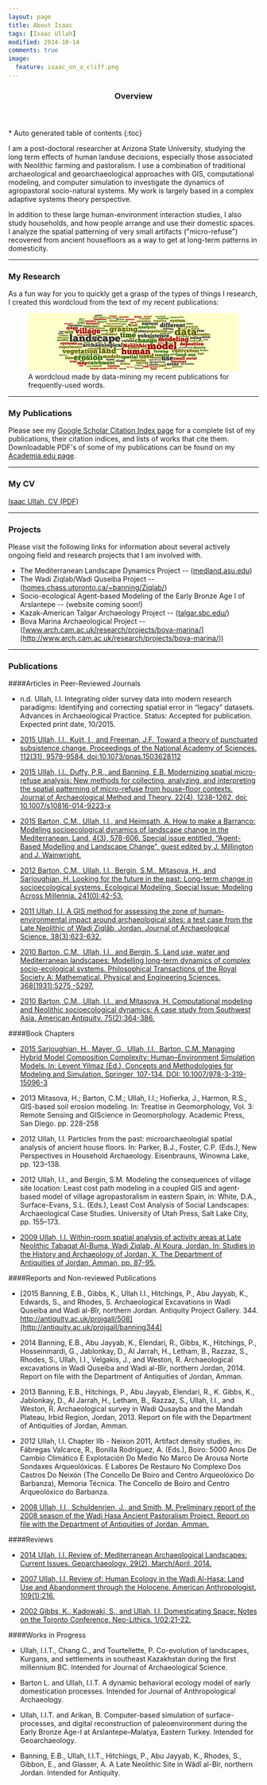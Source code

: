 ```yaml
---
layout: page
title: About Isaac
tags: [Isaac Ullah]
modified: 2014-10-14
comments: true
image:
  feature: isaac_on_a_cliff.png
---
```


<section id="table-of-contents" class="toc">
  <header>
    <h3>Overview</h3>
  </header>
<div id="drawer" markdown="1">
*  Auto generated table of contents
{:toc}
</div>
</section><!-- /#table-of-contents -->

I am a post-doctoral researcher at Arizona State University, studying the long term effects of human landuse decisions, especially those associated with Neolithic farming and pastoralism. I use a combination of traditional archaeological and geoarchaeological approaches with GIS, computational modeling, and computer simulation to investigate the dynamics of agropastoral socio-natural systems. My work is largely based in a complex adaptive systems theory perspective.

In addition to these large human-environment interaction studies, I also study households, and how people arrange and use their domestic spaces. I analyze the spatial patterning of very small artifacts ("micro-refuse") recovered from ancient housefloors as a way to get at long-term patterns in domesticity.

* * *

### My Research

As a fun way for you to quickly get a grasp of the types of things I research, I created this wordcloud from the text of my recent publications:
<figure>
	<img src="/images/total_wordcloud.png" alt="A wordcloud of terms from Isaac's recent publications">
	<figcaption> A wordcloud made by data-mining my recent publications for frequently-used words.</figcaption>
</figure>

* * *

### My Publications

Please see my [Google Scholar Citation Index page](http://scholar.google.com/citations?hl=en&user=Rrg5NlUAAAAJ) for a complete list of my publications, their citation indices, and lists of works that cite them.
Downloadable PDF's of some of my publications can be found on my [Academia.edu page](https://asu.academia.edu/IsaacUllah).

* * *

### My CV

[Isaac Ullah, CV (PDF)](/pdf/Isaac_Ullah_CV.pdf)

* * *

### Projects
Please visit the following links for information about several actively ongoing field and research projects that I am involved with.

* The Mediterranean Landscape Dynamics Project -- ([medland.asu.edu](http://medland.asu.edu))
* The Wadi Ziqlab/Wadi Quseiba Project -- ([homes.chass.utoronto.ca/~banning/Ziqlab/](http://homes.chass.utoronto.ca/%7Ebanning/Ziqlab/))
* Socio-ecological Agent-based Modeling of the Early Bronze Age I of Arslantepe -- (website coming soon!)
* Kazak-American Talgar Archaeology Project -- ([talgar.sbc.edu/](http://talgar.sbc.edu/))
* Bova Marina Archaeological Project -- ([www.arch.cam.ac.uk/research/projects/bova-marina/](http://www.arch.cam.ac.uk/research/projects/bova-marina/))

* * *

### Publications

####Articles in Peer-Reviewed Journals

* n.d.	Ullah, I.I. Integrating older survey data into modern research paradigms: Identifying and correcting spatial error in “legacy” datasets. Advances in Archaeological Practice. Status: Accepted for publication. Expected print date, 10/2015.

* [2015	Ullah, I.I., Kuijt, I., and Freeman, J.F. Toward a theory of punctuated subsistence change. Proceedings of the National Academy of Sciences. 112(31), 9579-9584. doi:10.1073/pnas.1503628112](http://www.pnas.org/content/112/31/9579.abstract)

* [2015	Ullah, I.I., Duffy, P.R., and Banning, E.B. Modernizing spatial micro-refuse analysis: New methods for collecting, analyzing, and interpreting the spatial patterning of micro-refuse from house-floor contexts. Journal of Archaeological Method and Theory. 22(4), 1238-1262. doi: 10.1007/s10816-014-9223-x](http://link.springer.com/article/10.1007/s10816-014-9223-x)

* [2015		Barton, C.M., Ullah, I.I., and Heimsath, A. How to make a Barranco: Modeling socioecological dynamics of landscape change in the Mediterranean. Land, 4(3), 578-606. Special issue entitled, “Agent-Based Modelling and Landscape Change”, guest edited by J. Millington and J. Wainwright.](http://www.mdpi.com/2073-445X/4/3/578/htm)

* [2012 	Barton, C.M., Ullah, I.I., Bergin, S.M., Mitasova, H., and Sarjoughian, H. Looking for the future in the past: Long-term change in socioecological systems. Ecological Modeling, Special Issue: Modeling Across Millennia. 241(0):42-53.](http://www.sciencedirect.com/science/article/pii/S0304380012000786)

* [2011 	Ullah, I.I. A GIS method for assessing the zone of human-environmental impact around archaeological sites: a test case from the Late Neolithic of Wadi Ziqlâb, Jordan. Journal of Archaeological Science. 38(3):623-632.](http://www.sciencedirect.com/science/article/pii/S0305440310003705)

* [2010 	Barton, C.M., Ullah, I.I., and Bergin, S. Land use, water and Mediterranean landscapes: Modelling long-term dynamics of complex socio-ecological systems. Philosophical Transactions of the Royal Society A: Mathematical, Physical and Engineering Sciences.  368(1931):5275 -5297.](http://rsta.royalsocietypublishing.org/content/368/1931/5275.short)

* [2010 	Barton, C.M., Ullah, I.I., and Mitasova, H. Computational modeling and Neolithic socioecological dynamics: A case study from Southwest Asia. American Antiquity.  75(2):364-386.](http://www.jstor.org/stable/25766199?seq=1#page_scan_tab_contents)

####Book Chapters

* [2015	Sarjoughian, H., Mayer, G., Ullah, I.I., Barton, C.M. Managing Hybrid Model Composition Complexity: Human–Environment Simulation Models. In: Levent Yilmaz (Ed.), Concepts and Methodologies for Modeling and Simulation. Springer, 107-134. DOI: 10.1007/978-3-319-15096-3](http://link.springer.com/chapter/10.1007/978-3-319-15096-3_6)

* 2013	Mitasova, H.; Barton, C.M.; Ullah, I.I.; Hofierka, J., Harmon, R.S., GIS-based soil erosion modeling. In: Treatise in Geomorphology, Vol. 3: Remote Sensing and GIScience in Geomorphology. Academic Press, San Diego. pp. 228-258

* 2012	Ullah, I.I. Particles from the past: microarchaeologial spatial analysis of ancient house floors. In: Parker, B.J., Foster, C.P. (Eds.), New Perspectives in Household Archaeology. Eisenbrauns, Winowna Lake, pp. 123–138.

* 2012 	Ullah, I.I., and Bergin, S.M. Modeling the consequences of village site location: Least cost path modeling in a coupled GIS and agent-based model of village agropastoralism in eastern Spain, in: White, D.A., Surface-Evans, S.L. (Eds.), Least Cost Analysis of Social Landscapes: Archaeological Case Studies. University of Utah Press, Salt Lake City, pp. 155–173.

* [2009 	Ullah, I.I. Within-room spatial analysis of activity areas at Late Neolithic Tabaqat Al-Buma, Wadi Ziqlab, Al Koura, Jordan. In: Studies in the History and Archaeology of Jordan, X. The Department of Antiquities of Jordan, Amman, pp. 87-95.](https://www.academia.edu/350610/Within_room_analysis_of_activity_areas_at_Late_Neolithic_Tabaqat_Al-Buma_Wadi_Ziqlab_Al_Kura_Jordan)

####Reports and Non-reviewed Publications

* [2015	Banning, E.B., Gibbs, K., Ullah I.I., Hitchings, P., Abu Jayyab, K., Edwards, S., and Rhodes, S. Archaeological Excavations in Wadi Quseiba and Wadi al-Bîr, northern Jordan. Antiquity Project Gallery. 344. http://antiquity.ac.uk/projgall/508](http://antiquity.ac.uk/projgall/banning344)

* 2014	Banning, E.B., Abu Jayyab, K., Elendari, R., Gibbs, K., Hitchings, P., Hosseinmardi, G., Jablonkay, D., Al Jarrah, H., Letham, B., Razzaz, S., Rhodes, S., Ullah, I.I., Velgakis, J., and Weston, R. Archaeological excavations in Wadi Quseiba and Wadi al-Bîr, northern Jordan, 2014. Report on file with the Department of Antiquities of Jordan, Amman.

* 2013	Banning, E.B., Hitchings, P., Abu Jayyab, Elendari, R., K. Gibbs, K., Jablonkay, D., Al Jarrah, H., Letham, B., Razzaz, S., Ullah, I.I., and Weston, R. Archaeological survey in Wadi Qusayba and the Mandah Plateau, Irbid Region, Jordan, 2013. Report on file with the Department of Antiquities of Jordan, Amman.

* 2012 	Ullah, I.I. Chapter IIb - Neixon 2011, Artifact density studies, in: Fábregas Valcarce, R., Bonilla Rodríguez, A. (Eds.), Boiro: 5000 Anos De Cambio Climático E Explotación Do Medio No Marco De Arousa Norte Sondaxes Arqueolóxicas. E Labores De Restauro No Complexo Dos Castros Do Neixón (The Concello De Boiro and Centro Arqueolóxico Do Barbanza), Memoria Técnica. The Concello de Boiro and Centro Arqueolóxico do Barbanza.

* [2008 	Ullah, I.I., Schuldenrien, J., and Smith, M. Preliminary report of the 2008 season of the Wadi Hasa Ancient Pastoralism Project. Report on file with the Department of Antiquities of Jordan, Amman.](/pdf/WHAPP_2008_Report.pdf)

####Reviews

* [2014 	Ullah, I.I. Review of: Mediterranean Archaeological Landscapes: Current Issues. Geoarchaeology. 29(2), March/April, 2014.](http://onlinelibrary.wiley.com/doi/10.1002/gea.21467/abstract)

* [2007 	Ullah, I.I. Review of: Human Ecology in the Wadi Al-Hasa: Land Use and Abandonment through the Holocene. American Anthropologist. 109(1):216.](http://onlinelibrary.wiley.com/doi/10.1525/aa.2007.109.1.202.1/pdf)

* [2002 	Gibbs, K., Kadowaki, S., and Ullah, I.I. Domesticating Space: Notes on the Toronto Conference. Neo-Lithics. 1/02:21-22.](http://www.exoriente.org/docs/00044.pdf)

####Works in Progress

* Ullah, I.I.T., Chang C., and Tourtellette, P. Co-evolution of landscapes, Kurgans, and settlements in southeast Kazakhstan during the first millennium BC. Intended for Journal of Archaeological Science.

* Barton L. and Ullah, I.I.T. A dynamic behavioral ecology model of early domestication processes. Intended for Journal of Anthropological Archaeology.

* Ullah, I.I.T. and Arikan, B. Computer-based simulation of surface-processes, and digital reconstruction of paleoenvironment during the Early Bronze Age-I at Arslantepe–Malatya, Eastern Turkey. Intended for Geoarchaeology.

* Banning, E.B., Ullah, I.I.T., Hitchings, P., Abu Jayyab, K., Rhodes, S., Gibbon, E., and Glasser, A. A Late Neolithic Site in Wâdî al-Bîr, northern Jordan. Intended for Antiquity. 
